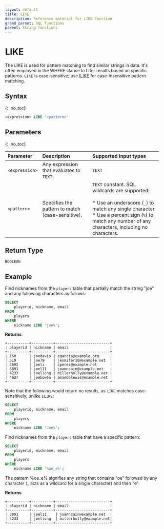 ```yaml
---
layout: default
title: LIKE
description: Reference material for LIKE function
grand_parent: SQL functions
parent: String functions
---
```


# LIKE
The LIKE is used for pattern matching to find similar strings in data. It's often employed in the WHERE clause to filter results based on specific patterns. `LIKE` is case-sensitive; use [ILIKE](ilike.md) for case-insensitive pattern matching.

## Syntax
{: .no_toc}

```sql
<expression> LIKE '<pattern>'
```
## Parameters
{: .no_toc}

| Parameter | Description |Supported input types |
| :-------- | :---------- | :---------------------|
| `<expression>` | Any expression that evaluates to `TEXT`. | `TEXT` |
| `<pattern>` | Specifies the pattern to match (case-sensitive). | `TEXT` constant. SQL wildcards are supported: <br> <br>* Use an underscore (`_`) to match any single character<br>* Use a percent sign (`%`) to match any number of any characters, including no characters. |

## Return Type
`BOOLEAN`

## Example

Find nicknames from the `players` table that partially match the string "joe" and any following characters as follows:

```sql
SELECT
	playerid, nickname, email
FROM
	players
WHERE
	nickname LIKE 'joe%';
```

**Returns**:

```
+----------+----------+-------------------------+
| playerid | nickname | email                   |
+----------+----------+-------------------------+
| 160      | joedavis | cgarcia@example.org     |
| 519 	   | joe79    | jennifer10@example.net  |
| 3692 	   | joeli    | cperez@example.net      |
| 3891	   | joel11   | joanncain@example.net   |
| 4233 	   | joellong | millerholly@example.net |
| 4627 	   | joebowen | amandalewis@example.net |
+----------+----------+-------------------------+
```

Note that the following would return no results, as `LIKE` matches case-sensitively, unlike `ILIKE`:

```sql
SELECT
	playerid, nickname, email
FROM
	players
WHERE
	nickname LIKE 'Joe%';
```

Find nicknames from the `players` table that have a specific pattern:

```sql
SELECT
	playerid, nickname, email
FROM
	players
WHERE
	nickname LIKE '%oe_e%';
```

The pattern %oe_e% signifies any string that contains "oe" followed by any character (_ acts as a wildcard for a single character) and then "e".

**Returns**

```
+----------+----------+-------------------------+
| playerid | nickname | email                   |
+----------+----------+-------------------------+
| 3891     | joel11    | joanncain@example.net  |
| 4233     | joellong  | millerholly@example.net|
+----------+----------+-------------------------+
```

